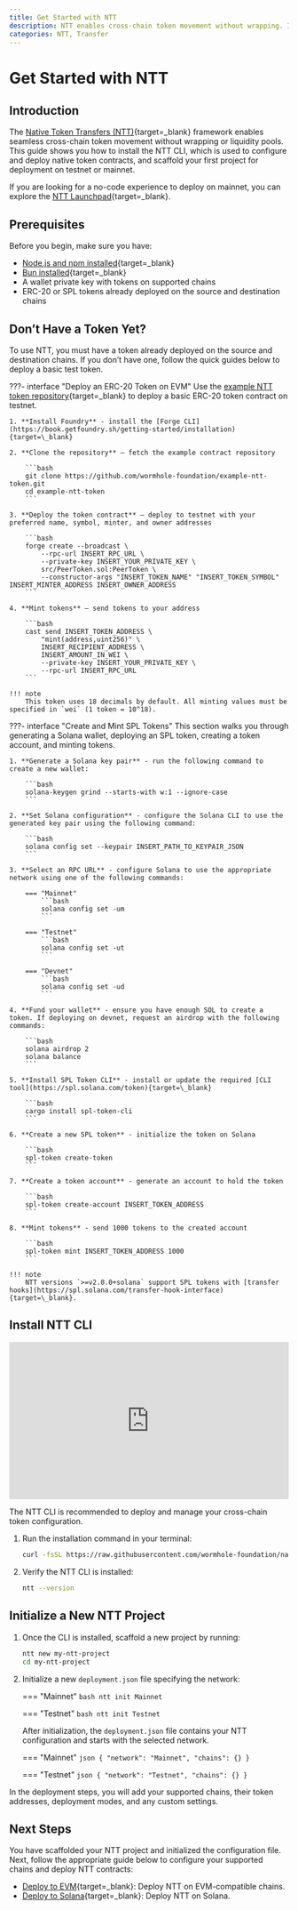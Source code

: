 ```yaml
---
title: Get Started with NTT
description: NTT enables cross-chain token movement without wrapping. Install the CLI, deploy test tokens, and scaffold a project to integrate NTT into your app.
categories: NTT, Transfer
---
```


# Get Started with NTT

## Introduction

The [Native Token Transfers (NTT)](/docs/products/native-token-transfers/overview){target=\_blank} framework enables seamless cross-chain token movement without wrapping or liquidity pools. This guide shows you how to install the NTT CLI, which is used to configure and deploy native token contracts, and scaffold your first project for deployment on testnet or mainnet.

If you are looking for a no-code experience to deploy on mainnet, you can explore the [NTT Launchpad](https://ntt.wormhole.com){target=\_blank}.

## Prerequisites

Before you begin, make sure you have:

- [Node.js and npm installed](https://docs.npmjs.com/downloading-and-installing-node-js-and-npm){target=\_blank}
- [Bun installed](https://bun.sh/){target=\_blank}
- A wallet private key with tokens on supported chains
- ERC-20 or SPL tokens already deployed on the source and destination chains

## Don’t Have a Token Yet?

To use NTT, you must have a token already deployed on the source and destination chains. If you don’t have one, follow the quick guides below to deploy a basic test token.

???- interface "Deploy an ERC-20 Token on EVM"
    Use the [example NTT token repository](https://github.com/wormhole-foundation/example-ntt-token){target=\_blank} to deploy a basic ERC-20 token contract on testnet.

    1. **Install Foundry** - install the [Forge CLI](https://book.getfoundry.sh/getting-started/installation){target=\_blank}

    2. **Clone the repository** – fetch the example contract repository

        ```bash
        git clone https://github.com/wormhole-foundation/example-ntt-token.git
        cd example-ntt-token
        ```
    
    3. **Deploy the token contract** – deploy to testnet with your preferred name, symbol, minter, and owner addresses

        ```bash
        forge create --broadcast \
            --rpc-url INSERT_RPC_URL \
            --private-key INSERT_YOUR_PRIVATE_KEY \
            src/PeerToken.sol:PeerToken \
            --constructor-args "INSERT_TOKEN_NAME" "INSERT_TOKEN_SYMBOL" INSERT_MINTER_ADDRESS INSERT_OWNER_ADDRESS
        ```

    4. **Mint tokens** – send tokens to your address

        ```bash
        cast send INSERT_TOKEN_ADDRESS \
            "mint(address,uint256)" \
            INSERT_RECIPIENT_ADDRESS \
            INSERT_AMOUNT_IN_WEI \
            --private-key INSERT_YOUR_PRIVATE_KEY \
            --rpc-url INSERT_RPC_URL
        ```

    !!! note
        This token uses 18 decimals by default. All minting values must be specified in `wei` (1 token = 10^18).


???- interface "Create and Mint SPL Tokens"
    This section walks you through generating a Solana wallet, deploying an SPL token, creating a token account, and minting tokens.

    1. **Generate a Solana key pair** - run the following command to create a new wallet:

        ```bash
        solana-keygen grind --starts-with w:1 --ignore-case
        ```

    2. **Set Solana configuration** - configure the Solana CLI to use the generated key pair using the following command:

        ```bash
        solana config set --keypair INSERT_PATH_TO_KEYPAIR_JSON
        ```

    3. **Select an RPC URL** - configure Solana to use the appropriate network using one of the following commands:

        === "Mainnet"
            ```bash
            solana config set -um
            ```

        === "Testnet"
            ```bash
            solana config set -ut
            ```

        === "Devnet"
            ```bash
            solana config set -ud
            ```

    4. **Fund your wallet** - ensure you have enough SOL to create a token. If deploying on devnet, request an airdrop with the following commands:

        ```bash
        solana airdrop 2
        solana balance
        ```

    5. **Install SPL Token CLI** - install or update the required [CLI tool](https://spl.solana.com/token){target=\_blank}

        ```bash
        cargo install spl-token-cli
        ```

    6. **Create a new SPL token** - initialize the token on Solana

        ```bash
        spl-token create-token
        ```

    7. **Create a token account** - generate an account to hold the token

        ```bash
        spl-token create-account INSERT_TOKEN_ADDRESS
        ```

    8. **Mint tokens** - send 1000 tokens to the created account

        ```bash
        spl-token mint INSERT_TOKEN_ADDRESS 1000
        ```

    !!! note
        NTT versions `>=v2.0.0+solana` support SPL tokens with [transfer hooks](https://spl.solana.com/transfer-hook-interface){target=\_blank}.

## Install NTT CLI

<style>.embed-container { position: relative; padding-bottom: 56.25%; height: 0; overflow: hidden; max-width: 100%; } .embed-container iframe, .embed-container object, .embed-container embed { position: absolute; top: 0; left: 0; width: 100%; height: 100%; }</style><div class='embed-container'><iframe src='https://www.youtube.com/embed/ltZmeyjUxRk?start=1685' frameborder='0' allowfullscreen></iframe></div>

The NTT CLI is recommended to deploy and manage your cross-chain token configuration.

1. Run the installation command in your terminal:

    ```bash
    curl -fsSL https://raw.githubusercontent.com/wormhole-foundation/native-token-transfers/main/cli/install.sh | bash
    ```

2. Verify the NTT CLI is installed:

    ```bash
    ntt --version
    ```

## Initialize a New NTT Project

1. Once the CLI is installed, scaffold a new project by running:

    ```bash
    ntt new my-ntt-project
    cd my-ntt-project
    ```

2. Initialize a new `deployment.json` file specifying the network:

    === "Mainnet"
        ```bash
        ntt init Mainnet
        ```

    === "Testnet"
        ```bash
        ntt init Testnet
        ```

    After initialization, the `deployment.json` file contains your NTT configuration and starts with the selected network.

    === "Mainnet"
        ```json
        {
            "network": "Mainnet",
            "chains": {}
        }
        ```

    === "Testnet"
        ```json
        {
            "network": "Testnet",
            "chains": {}
        }
        ```

In the deployment steps, you will add your supported chains, their token addresses, deployment modes, and any custom settings.

## Next Steps

You have scaffolded your NTT project and initialized the configuration file. Next, follow the appropriate guide below to configure your supported chains and deploy NTT contracts:

- [Deploy to EVM](/docs/products/native-token-transfers/guides/deploy-to-evm/){target=\_blank}: Deploy NTT on EVM-compatible chains.
- [Deploy to Solana](/docs/products/native-token-transfers/guides/deploy-to-solana/){target=\_blank}: Deploy NTT on Solana.

